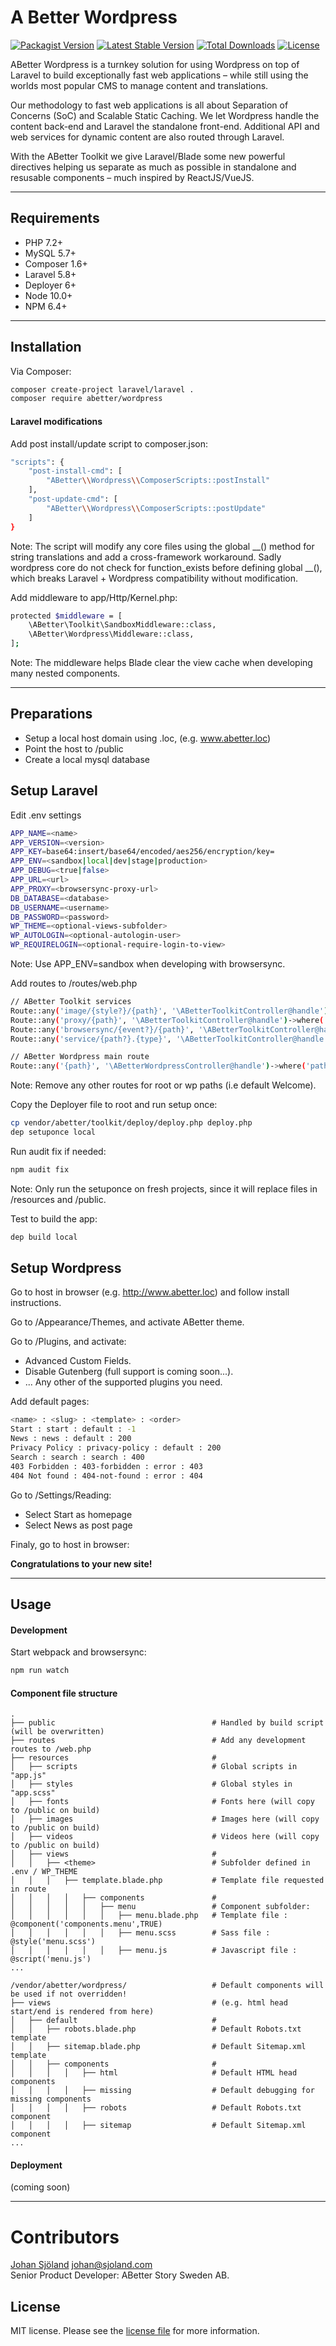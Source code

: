 # A Better Wordpress

[![Packagist Version](https://img.shields.io/packagist/v/abetter/wordpress.svg)](https://packagist.org/packages/abetter/wordpress)
[![Latest Stable Version](https://poser.pugx.org/abetter/wordpress/v/stable.svg)](https://packagist.org/packages/abetter/wordpress)
[![Total Downloads](https://poser.pugx.org/abetter/wordpress/downloads.svg)](https://packagist.org/packages/abetter/wordpress)
[![License](https://poser.pugx.org/abetter/wordpress/license.svg)](https://packagist.org/packages/abetter/wordpress)

ABetter Wordpress is a turnkey solution for using Wordpress on top of Laravel to build exceptionally fast web applications – while still using the worlds most popular CMS to manage content and translations.

Our methodology to fast web applications is all about Separation of Concerns (SoC) and Scalable Static Caching. We let Wordpress handle the content back-end and Laravel the standalone front-end. Additional API and web services for dynamic content are also routed through Laravel.

With the ABetter Toolkit we give Laravel/Blade some new powerful directives helping us separate as much as possible in standalone and resusable components – much inspired by ReactJS/VueJS.

---

## Requirements

* PHP 7.2+
* MySQL 5.7+
* Composer 1.6+
* Laravel 5.8+
* Deployer 6+
* Node 10.0+
* NPM 6.4+

---

## Installation

Via Composer:

```bash
composer create-project laravel/laravel .
composer require abetter/wordpress
```

#### Laravel modifications

Add post install/update script to composer.json:

```bash
"scripts": {
	"post-install-cmd": [
		"ABetter\\Wordpress\\ComposerScripts::postInstall"
	],
	"post-update-cmd": [
		"ABetter\\Wordpress\\ComposerScripts::postUpdate"
	]
}
```

Note: The script will modify any core files using the global __() method for string translations and add a cross-framework workaround. Sadly wordpress core do not check for function_exists before defining global __(), which breaks Laravel + Wordpress compatibility without modification.

Add middleware to app/Http/Kernel.php:

```bash
protected $middleware = [
	\ABetter\Toolkit\SandboxMiddleware::class,
	\ABetter\Wordpress\Middleware::class,
];
```

Note: The middleware helps Blade clear the view cache when developing many nested components.

---

## Preparations

* Setup a local host domain using .loc, (e.g. www.abetter.loc)
* Point the host to /public
* Create a local mysql database

## Setup Laravel

Edit .env settings

```bash
APP_NAME=<name>
APP_VERSION=<version>
APP_KEY=base64:insert/base64/encoded/aes256/encryption/key=
APP_ENV=<sandbox|local|dev|stage|production>
APP_DEBUG=<true|false>
APP_URL=<url>
APP_PROXY=<browsersync-proxy-url>
DB_DATABASE=<database>
DB_USERNAME=<username>
DB_PASSWORD=<password>
WP_THEME=<optional-views-subfolder>
WP_AUTOLOGIN=<optional-autologin-user>
WP_REQUIRELOGIN=<optional-require-login-to-view>
```

Note: Use APP_ENV=sandbox when developing with browsersync.

Add routes to /routes/web.php

```bash
// ABetter Toolkit services
Route::any('image/{style?}/{path}', '\ABetterToolkitController@handle')->where('path','.*');
Route::any('proxy/{path}', '\ABetterToolkitController@handle')->where('path','.*');
Route::any('browsersync/{event?}/{path}', '\ABetterToolkitController@handle')->where('path','.*');
Route::any('service/{path?}.{type}', '\ABetterToolkitController@handle')->where(['path'=>'.*','type'=>'json']);

// ABetter Wordpress main route
Route::any('{path}', '\ABetterWordpressController@handle')->where('path','.*');
```

Note: Remove any other routes for root or wp paths (i.e default Welcome).

Copy the Deployer file to root and run setup once:

```bash
cp vendor/abetter/toolkit/deploy/deploy.php deploy.php
dep setuponce local
```

Run audit fix if needed:

```bash
npm audit fix
```

Note: Only run the setuponce on fresh projects, since it will replace files in /resources and /public.

Test to build the app:
```bash
dep build local
```

## Setup Wordpress

Go to host in browser (e.g. http://www.abetter.loc) and follow install instructions.

Go to /Appearance/Themes, and activate ABetter theme.

Go to /Plugins, and activate:

* Advanced Custom Fields.
* Disable Gutenberg (full support is coming soon...).
* ... Any other of the supported plugins you need.

Add default pages:

```bash
<name> : <slug> : <template> : <order>
Start : start : default : -1
News : news : default : 200
Privacy Policy : privacy-policy : default : 200
Search : search : search : 400
403 Forbidden : 403-forbidden : error : 403
404 Not found : 404-not-found : error : 404
```

Go to /Settings/Reading:

* Select Start as homepage
* Select News as post page

Finaly, go to host in browser:

**Congratulations to your new site!**

---

## Usage

#### Development

Start webpack and browsersync:

```bash
npm run watch
```
#### Component file structure

    .
    ├── public                                   # Handled by build script (will be overwritten)
	├── routes                                   # Add any development routes to /web.php
	├── resources                                #
	│   ├── scripts                              # Global scripts in "app.js"
	│   ├── styles                               # Global styles in "app.scss"
    │   ├── fonts                                # Fonts here (will copy to /public on build)
	│   ├── images                               # Images here (will copy to /public on build)
	│   ├── videos                               # Videos here (will copy to /public on build)
	│   ├── views                                #
	│   │   ├── <theme>                          # Subfolder defined in .env / WP_THEME
	│   │   │   ├── template.blade.php           # Template file requested in route
	│   │   │   │   ├── components               #
	│   │   │   │   │   ├── menu                 # Component subfolder:
	│   │   │   │   │   │   ├── menu.blade.php   # Template file : @component('components.menu',TRUE)
	│   │   │   │   │   │   ├── menu.scss        # Sass file : @style('menu.scss')
	│   │   │   │   │   │   ├── menu.js          # Javascript file : @script('menu.js')
	...

    /vendor/abetter/wordpress/                   # Default components will be used if not overridden!
	├── views                                    # (e.g. html head start/end is rendered from here)
	│   ├── default                              #
	│   │   ├── robots.blade.php                 # Default Robots.txt template
	│   │   ├── sitemap.blade.php                # Default Sitemap.xml template
	│   │   ├── components                       #
	│   │   │   │   ├── html                     # Default HTML head components
	│   │   │   │   ├── missing                  # Default debugging for missing components
	│   │   │   │   ├── robots                   # Default Robots.txt component
	│   │   │   │   ├── sitemap                  # Default Sitemap.xml component
	...

#### Deployment

(coming soon)

---

# Contributors

[Johan Sjöland](https://www.abetterstory.com/]) <johan@sjoland.com>  
Senior Product Developer: ABetter Story Sweden AB.

## License

MIT license. Please see the [license file](LICENSE) for more information.
